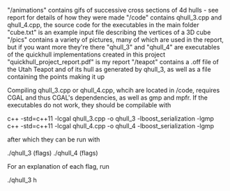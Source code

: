 "/animations" contains gifs of successive cross sections of 4d hulls - see report for details of how they were made
"/code" contains qhull_3.cpp and qhull_4.cpp, the source code for the executables in the main folder
"cube.txt" is an example input file describing the vertices of a 3D cube
"/pics" contains a variety of pictures, many of which are used in the report, but if you want more they're there
"qhull_3" and "qhull_4" are executables of the quickhull implementations created in this project
"quickhull_project_report.pdf" is my report
"/teapot" contains a .off file of the Utah Teapot and of its hull as generated by qhull_3, as well as a file containing the points making it up



Compiling qhull_3.cpp or qhull_4.cpp, whcih are located in /code, requires CGAL and thus CGAL's dependencies, as well as gmp and mpfr. If the executables do not work, they should be compilable with 

c++ -std=c++11 -lcgal qhull_3.cpp -o qhull_3 -lboost_serialization -lgmp
c++ -std=c++11 -lcgal qhull_4.cpp -o qhull_4 -lboost_serialization -lgmp

after which they can be run with 

./qhull_3 (flags)
./qhull_4 (flags)

For an explanation of each flag, run 

./qhull_3 h

